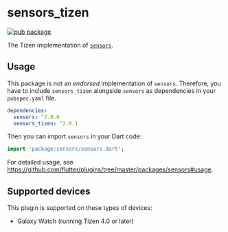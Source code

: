 # sensors_tizen

[![pub package](https://img.shields.io/pub/v/sensors_tizen.svg)](https://pub.dev/packages/sensors_tizen)

The Tizen implementation of [`sensors`](https://github.com/flutter/plugins/tree/master/packages/sensors).

## Usage

This package is not an _endorsed_ implementation of `sensors`. Therefore, you have to include `sensors_tizen` alongside `sensors` as dependencies in your `pubspec.yaml` file.

```yaml
dependencies:
  sensors: ^2.0.0
  sensors_tizen: ^2.0.1
```

Then you can import `sensors` in your Dart code:

```dart
import 'package:sensors/sensors.dart';
```

For detailed usage, see https://github.com/flutter/plugins/tree/master/packages/sensors#usage.

## Supported devices

This plugin is supported on these types of devices:

- Galaxy Watch (running Tizen 4.0 or later)
